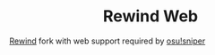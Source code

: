 <h1 align="center">Rewind Web</h1>
<a href="https://github.com/abstrakt8/rewind">Rewind</a> fork with web support required by <a href="https://github.com/heyngra/osusniper">osu!sniper</a>
